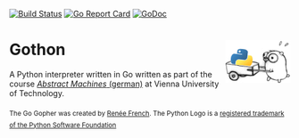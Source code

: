 [![Build Status](https://travis-ci.org/flowlo/gothon.svg?branch=master)](https://travis-ci.org/flowlo/gothon) [![Go Report Card](http://goreportcard.com/badge/flowlo/gothon)](http://goreportcard.com/report/flowlo/gothon) [![GoDoc](https://godoc.org/github.com/flowlo/gothon?status.svg)](https://godoc.org/github.com/flowlo/gothon)

# Gothon <img src="gothon.png" alt="Gothon Logo" align="right" />

A Python interpreter written in Go written as part of the course [*Abstract Machines* (german)](http://www.complang.tuwien.ac.at/andi/185966.html) at Vienna University of Technology.

<sub>The Go Gopher was created by [Renée French](http://reneefrench.blogspot.co.at/). The Python Logo is a [registered trademark of the Python Software Foundation](https://www.python.org/psf/trademarks/)</sub>
